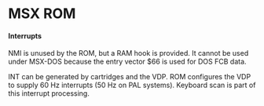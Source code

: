 MSX ROM
=======

#### Interrupts

NMI is unused by the ROM, but a RAM hook is provided. It cannot be used
under MSX-DOS because the entry vector $66 is used for DOS FCB data.

INT can be generated by cartridges and the VDP. ROM configures the VDP to
supply 60 Hz interrupts (50 Hz on PAL systems). Keyboard scan is part of
this interrupt processing.



<!-------------------------------------------------------------------->
[codes]: https://www.msx.org/wiki/MSX_Characters_and_Control_Codes
